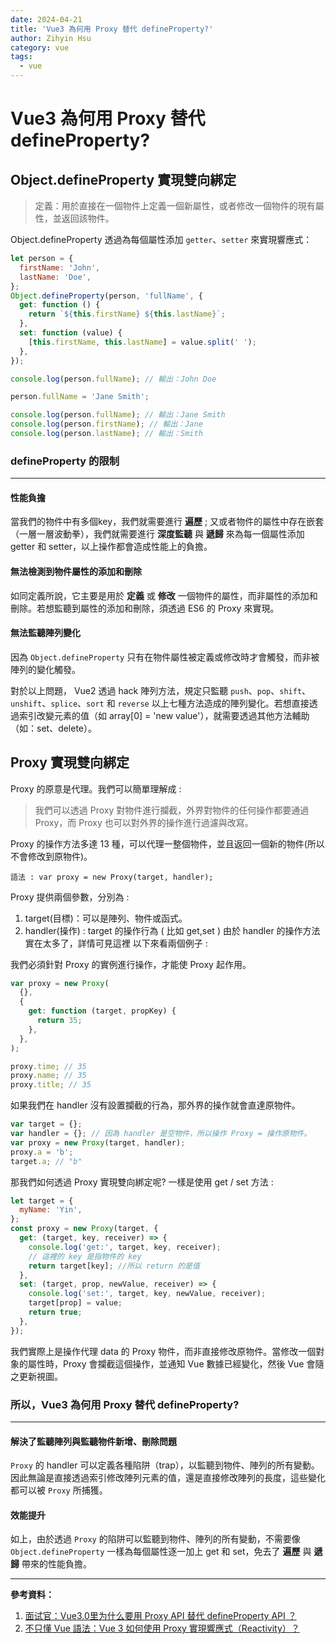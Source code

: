 ```yaml
---
date: 2024-04-21
title: 'Vue3 為何用 Proxy 替代 defineProperty?'
author: Zihyin Hsu
category: vue
tags:
  - vue
---
```


# Vue3 為何用 Proxy 替代 defineProperty?

## Object.defineProperty 實現雙向綁定

> 定義：用於直接在一個物件上定義一個新屬性，或者修改一個物件的現有屬性，並返回該物件。

Object.defineProperty 透過為每個屬性添加 `getter`、`setter` 來實現響應式：

```js
let person = {
  firstName: 'John',
  lastName: 'Doe',
};
Object.defineProperty(person, 'fullName', {
  get: function () {
    return `${this.firstName} ${this.lastName}`;
  },
  set: function (value) {
    [this.firstName, this.lastName] = value.split(' ');
  },
});

console.log(person.fullName); // 輸出：John Doe

person.fullName = 'Jane Smith';

console.log(person.fullName); // 輸出：Jane Smith
console.log(person.firstName); // 輸出：Jane
console.log(person.lastName); // 輸出：Smith
```

### defineProperty 的限制

---

#### 性能負擔

當我們的物件中有多個key，我們就需要進行 **遍歷** ; 又或者物件的屬性中存在嵌套（一層一層波動拳），我們就需要進行 **深度監聽** 與 **遞歸** 來為每一個屬性添加 getter 和 setter，以上操作都會造成性能上的負擔。

#### 無法檢測到物件屬性的添加和刪除

如同定義所說，它主要是用於 **定義** 或 **修改** 一個物件的屬性，而非屬性的添加和刪除。若想監聽到屬性的添加和刪除，須透過 ES6 的 Proxy 來實現。

#### 無法監聽陣列變化

因為 `Object.defineProperty` 只有在物件屬性被定義或修改時才會觸發，而非被陣列的變化觸發。

對於以上問題， Vue2 透過 hack 陣列方法，規定只監聽 `push`、`pop`、`shift`、`unshift`、`splice`、`sort` 和 `reverse` 以上七種方法造成的陣列變化。若想直接透過索引改變元素的值（如 array[0] = 'new value'），就需要透過其他方法輔助（如：set、delete）。

## Proxy 實現雙向綁定

Proxy 的原意是代理。我們可以簡單理解成 :

> 我們可以透過 Proxy 對物件進行攔截，外界對物件的任何操作都要通過 Proxy，而 Proxy 也可以對外界的操作進行過濾與改寫。

Proxy 的操作方法多達 13 種，可以代理一整個物件，並且返回一個新的物件(所以不會修改到原物件)。

```
語法 : var proxy = new Proxy(target, handler);
```

Proxy 提供兩個參數，分別為 :

1. target(目標)：可以是陣列、物件或函式。
2. handler(操作) : target 的操作行為 ( 比如 get,set )
   由於 handler 的操作方法實在太多了，詳情可見這裡
   以下來看兩個例子 :

我們必須針對 Proxy 的實例進行操作，才能使 Proxy 起作用。

```js
var proxy = new Proxy(
  {},
  {
    get: function (target, propKey) {
      return 35;
    },
  },
);

proxy.time; // 35
proxy.name; // 35
proxy.title; // 35
```

如果我們在 handler 沒有設置攔截的行為，那外界的操作就會直達原物件。

```js
var target = {};
var handler = {}; // 因為 handler 是空物件，所以操作 Proxy = 操作原物件。
var proxy = new Proxy(target, handler);
proxy.a = 'b';
target.a; // "b"
```

那我們如何透過 Proxy 實現雙向綁定呢? 一樣是使用 get / set 方法 :

```js
let target = {
  myName: 'Yin',
};
const proxy = new Proxy(target, {
  get: (target, key, receiver) => {
    console.log('get:', target, key, receiver);
    // 這裡的 key 是指物件的 key
    return target[key]; //所以 return 的是值
  },
  set: (target, prop, newValue, receiver) => {
    console.log('set:', target, key, newValue, receiver);
    target[prop] = value;
    return true;
  },
});
```

我們實際上是操作代理 data 的 Proxy 物件，而非直接修改原物件。當修改一個對象的屬性時，Proxy 會攔截這個操作，並通知 Vue 數據已經變化，然後 Vue 會隨之更新視圖。

### 所以，Vue3 為何用 Proxy 替代 defineProperty?

---

#### 解決了監聽陣列與監聽物件新增、刪除問題

`Proxy` 的 handler 可以定義各種陷阱（trap），以監聽到物件、陣列的所有變動。因此無論是直接透過索引修改陣列元素的值，還是直接修改陣列的長度，這些變化都可以被 `Proxy` 所捕獲。

#### 效能提升

如上，由於透過 `Proxy` 的陷阱可以監聽到物件、陣列的所有變動，不需要像 `Object.defineProperty` 一樣為每個屬性逐一加上 get 和 set，免去了 **遍歷** 與 **遞歸** 帶來的性能負擔。

---

**參考資料：**

1. [面试官：Vue3.0里为什么要用 Proxy API 替代 defineProperty API ？](https://vue3js.cn/interview/vue3/proxy.html#%E4%B8%80%E3%80%81object-defineproperty)
2. [不只懂 Vue 語法：Vue 3 如何使用 Proxy 實現響應式（Reactivity）？](https://ithelp.ithome.com.tw/articles/10264271)
